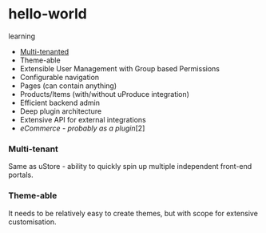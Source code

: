 # hello-world
learning

* [Multi-tenanted](#multi-tenant)
* Theme-able
* Extensible User Management with Group based Permissions
* Configurable navigation
* Pages (can contain anything)
* Products/Items (with/without uProduce integration)
* Efficient backend admin
* Deep plugin architecture
* Extensive API for external integrations
* *eCommerce - probably as a plugin*[2]


### Multi-tenant

Same as uStore - ability to quickly spin up multiple independent front-end portals.


### Theme-able

It needs to be relatively easy to create themes, but with scope for extensive customisation.
